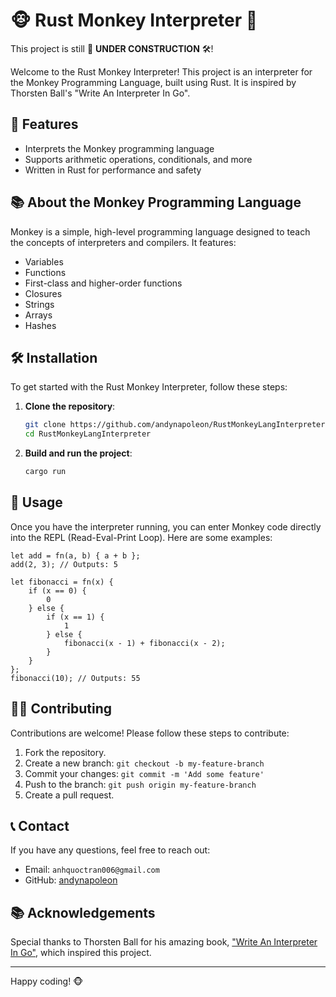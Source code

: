 # 🐵 Rust Monkey Interpreter 🍌

This project is still 🚧 **UNDER CONSTRUCTION** 🛠️!

Welcome to the Rust Monkey Interpreter! This project is an interpreter for the Monkey Programming Language, built using Rust. It is inspired by Thorsten Ball's "Write An Interpreter In Go".

## 🚀 Features

- Interprets the Monkey programming language
- Supports arithmetic operations, conditionals, and more
- Written in Rust for performance and safety

## 📚 About the Monkey Programming Language

Monkey is a simple, high-level programming language designed to teach the concepts of interpreters and compilers. It features:

- Variables
- Functions
- First-class and higher-order functions
- Closures
- Strings
- Arrays
- Hashes

## 🛠 Installation

To get started with the Rust Monkey Interpreter, follow these steps:

1. **Clone the repository**:

    ```sh
    git clone https://github.com/andynapoleon/RustMonkeyLangInterpreter
    cd RustMonkeyLangInterpreter
    ```

2. **Build and run the project**:

    ```sh
    cargo run
    ```

## 📝 Usage

Once you have the interpreter running, you can enter Monkey code directly into the REPL (Read-Eval-Print Loop). Here are some examples:

```monkey
let add = fn(a, b) { a + b };
add(2, 3); // Outputs: 5

let fibonacci = fn(x) {
    if (x == 0) {
        0
    } else {
        if (x == 1) {
            1
        } else {
            fibonacci(x - 1) + fibonacci(x - 2);
        }
    }
};
fibonacci(10); // Outputs: 55
```

## 🧑‍💻 Contributing

Contributions are welcome! Please follow these steps to contribute:

1. Fork the repository.
2. Create a new branch: `git checkout -b my-feature-branch`
3. Commit your changes: `git commit -m 'Add some feature'`
4. Push to the branch: `git push origin my-feature-branch`
5. Create a pull request.

## 📞 Contact

If you have any questions, feel free to reach out:

- Email: `anhquoctran006@gmail.com`
- GitHub: [andynapoleon](https://github.com/andynapoleon)

## 📚 Acknowledgements

Special thanks to Thorsten Ball for his amazing book, ["Write An Interpreter In Go"](https://interpreterbook.com/), which inspired this project.

---

Happy coding! 🐵
